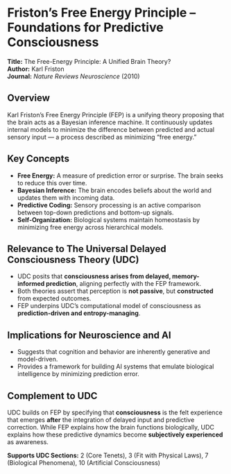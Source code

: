 # **Friston’s Free Energy Principle – Foundations for Predictive Consciousness**

**Title:** The Free-Energy Principle: A Unified Brain Theory?  
**Author:** Karl Friston  
**Journal:** *Nature Reviews Neuroscience* (2010)

## **Overview**

Karl Friston’s Free Energy Principle (FEP) is a unifying theory proposing that the brain acts as a Bayesian inference machine. It continuously updates internal models to minimize the difference between predicted and actual sensory input — a process described as minimizing “free energy.”

## **Key Concepts**

* **Free Energy:** A measure of prediction error or surprise. The brain seeks to reduce this over time.  
* **Bayesian Inference:** The brain encodes beliefs about the world and updates them with incoming data.  
* **Predictive Coding:** Sensory processing is an active comparison between top-down predictions and bottom-up signals.  
* **Self-Organization:** Biological systems maintain homeostasis by minimizing free energy across hierarchical models.

## **Relevance to The Universal Delayed Consciousness Theory (UDC)**

* UDC posits that **consciousness arises from delayed, memory-informed prediction**, aligning perfectly with the FEP framework.  
* Both theories assert that perception is **not passive**, but **constructed** from expected outcomes.  
* FEP underpins UDC’s computational model of consciousness as **prediction-driven and entropy-managing**.

## **Implications for Neuroscience and AI**

* Suggests that cognition and behavior are inherently generative and model-driven.  
* Provides a framework for building AI systems that emulate biological intelligence by minimizing prediction error.

## **Complement to UDC**

UDC builds on FEP by specifying that **consciousness** is the felt experience that emerges **after** the integration of delayed input and predictive correction. While FEP explains how the brain functions biologically, UDC explains how these predictive dynamics become **subjectively experienced** as awareness.

**Supports UDC Sections:** 2 (Core Tenets), 3 (Fit with Physical Laws), 7 (Biological Phenomena), 10 (Artificial Consciousness)

